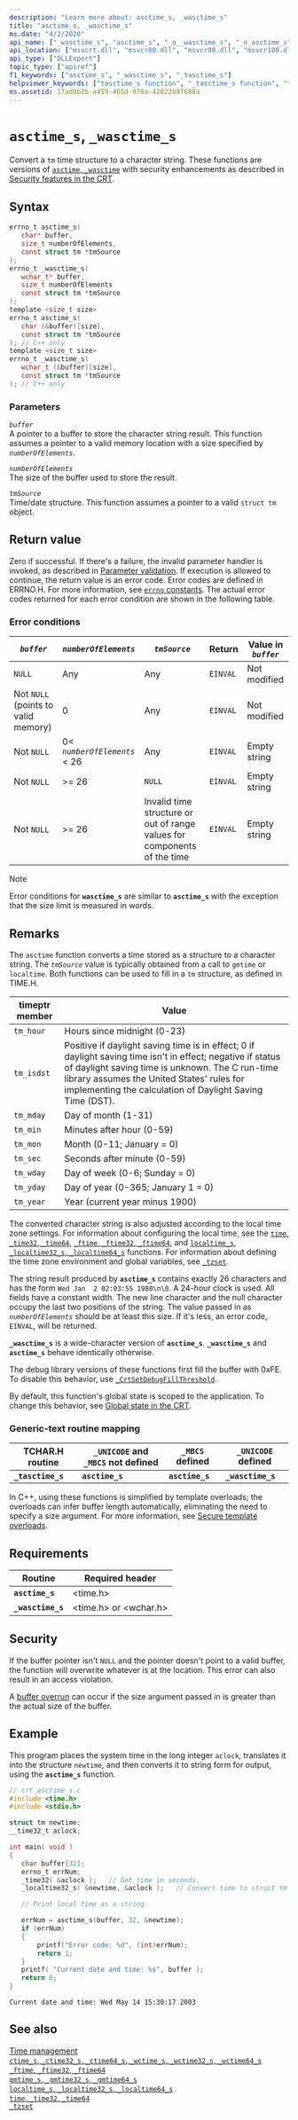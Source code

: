 ```yaml
---
description: "Learn more about: asctime_s, _wasctime_s"
title: "asctime_s, _wasctime_s"
ms.date: "4/2/2020"
api_name: ["_wasctime_s", "asctime_s", "_o__wasctime_s", "_o_asctime_s"]
api_location: ["msvcrt.dll", "msvcr80.dll", "msvcr90.dll", "msvcr100.dll", "msvcr100_clr0400.dll", "msvcr110.dll", "msvcr110_clr0400.dll", "msvcr120.dll", "msvcr120_clr0400.dll", "ucrtbase.dll", "api-ms-win-crt-time-l1-1-0.dll", "api-ms-win-crt-private-l1-1-0.dll"]
api_type: ["DLLExport"]
topic_type: ["apiref"]
f1_keywords: ["asctime_s", "_wasctime_s", "_tasctime_s"]
helpviewer_keywords: ["tasctime_s function", "_tasctime_s function", "time structure conversion", "wasctime_s function", "time, converting", "_wasctime_s function", "asctime_s function"]
ms.assetid: 17ad9b2b-a459-465d-976a-42822897688a
---
```

# `asctime_s`, `_wasctime_s`

Convert a `tm` time structure to a character string. These functions are versions of [`asctime`, `_wasctime`](asctime-wasctime.md) with security enhancements as described in [Security features in the CRT](../security-features-in-the-crt.md).

## Syntax

```C
errno_t asctime_s(
   char* buffer,
   size_t numberOfElements,
   const struct tm *tmSource
);
errno_t _wasctime_s(
   wchar_t* buffer,
   size_t numberOfElements
   const struct tm *tmSource
);
template <size_t size>
errno_t asctime_s(
   char (&buffer)[size],
   const struct tm *tmSource
); // C++ only
template <size_t size>
errno_t _wasctime_s(
   wchar_t (&buffer)[size],
   const struct tm *tmSource
); // C++ only
```

### Parameters

*`buffer`*\
A pointer to a buffer to store the character string result. This function assumes a pointer to a valid memory location with a size specified by *`numberOfElements`*.

*`numberOfElements`*\
The size of the buffer used to store the result.

*`tmSource`*\
Time/date structure. This function assumes a pointer to a valid `struct tm` object.

## Return value

Zero if successful. If there's a failure, the invalid parameter handler is invoked, as described in [Parameter validation](../parameter-validation.md). If execution is allowed to continue, the return value is an error code. Error codes are defined in ERRNO.H. For more information, see [`errno` constants](../errno-constants.md). The actual error codes returned for each error condition are shown in the following table.

### Error conditions

| *`buffer`* | *`numberOfElements`* | *`tmSource`* | Return | Value in *`buffer`* |
|---|---|---|---|---|
| `NULL` | Any | Any | `EINVAL` | Not modified |
| Not `NULL` (points to valid memory) | 0 | Any | `EINVAL` | Not modified |
| Not `NULL` | 0< *`numberOfElements`* < 26 | Any | `EINVAL` | Empty string |
| Not `NULL` | >= 26 | `NULL` | `EINVAL` | Empty string |
| Not `NULL` | >= 26 | Invalid time structure or out of range values for components of the time | `EINVAL` | Empty string |

> [!NOTE]
> Error conditions for **`wasctime_s`** are similar to **`asctime_s`** with the exception that the size limit is measured in words.

## Remarks

The `asctime` function converts a time stored as a structure to a character string. The *`tmSource`* value is typically obtained from a call to `gmtime` or `localtime`. Both functions can be used to fill in a `tm` structure, as defined in TIME.H.

| timeptr member | Value |
|---|---|
| `tm_hour` | Hours since midnight (0-23) |
| `tm_isdst` | Positive if daylight saving time is in effect; 0 if daylight saving time isn't in effect; negative if status of daylight saving time is unknown. The C run-time library assumes the United States' rules for implementing the calculation of Daylight Saving Time (DST). |
| `tm_mday` | Day of month (1-31) |
| `tm_min` | Minutes after hour (0-59) |
| `tm_mon` | Month (0-11; January = 0) |
| `tm_sec` | Seconds after minute (0-59) |
| `tm_wday` | Day of week (0-6; Sunday = 0) |
| `tm_yday` | Day of year (0-365; January 1 = 0) |
| `tm_year` | Year (current year minus 1900) |

The converted character string is also adjusted according to the local time zone settings. For information about configuring the local time, see the [`time`, `_time32`, `_time64`](time-time32-time64.md), [`_ftime`, `_ftime32`, `_ftime64`](ftime-ftime32-ftime64.md), and [`localtime_s`, `_localtime32_s`, `_localtime64_s`](localtime-s-localtime32-s-localtime64-s.md) functions. For information about defining the time zone environment and global variables, see [`_tzset`](tzset.md).

The string result produced by **`asctime_s`** contains exactly 26 characters and has the form `Wed Jan  2 02:03:55 1980\n\0`. A 24-hour clock is used. All fields have a constant width. The new line character and the null character occupy the last two positions of the string. The value passed in as *`numberOfElements`* should be at least this size. If it's less, an error code, `EINVAL`, will be returned.

**`_wasctime_s`** is a wide-character version of **`asctime_s`**. **`_wasctime_s`** and **`asctime_s`** behave identically otherwise.

The debug library versions of these functions first fill the buffer with 0xFE. To disable this behavior, use [`_CrtSetDebugFillThreshold`](crtsetdebugfillthreshold.md).

By default, this function's global state is scoped to the application. To change this behavior, see [Global state in the CRT](../global-state.md).

### Generic-text routine mapping

| TCHAR.H routine | `_UNICODE` and `_MBCS` not defined | `_MBCS` defined | `_UNICODE` defined |
|---|---|---|---|
| **`_tasctime_s`** | **`asctime_s`** | **`asctime_s`** | **`_wasctime_s`** |

In C++, using these functions is simplified by template overloads; the overloads can infer buffer length automatically, eliminating the need to specify a size argument. For more information, see [Secure template overloads](../secure-template-overloads.md).

## Requirements

| Routine | Required header |
|---|---|
| **`asctime_s`** | \<time.h> |
| **`_wasctime_s`** | \<time.h> or \<wchar.h> |

## Security

If the buffer pointer isn't `NULL` and the pointer doesn't point to a valid buffer, the function will overwrite whatever is at the location. This error can also result in an access violation.

A [buffer overrun](/windows/win32/SecBP/avoiding-buffer-overruns) can occur if the size argument passed in is greater than the actual size of the buffer.

## Example

This program places the system time in the long integer `aclock`, translates it into the structure `newtime`, and then converts it to string form for output, using the **`asctime_s`** function.

```C
// crt_asctime_s.c
#include <time.h>
#include <stdio.h>

struct tm newtime;
__time32_t aclock;

int main( void )
{
   char buffer[32];
   errno_t errNum;
   _time32( &aclock );   // Get time in seconds.
   _localtime32_s( &newtime, &aclock );   // Convert time to struct tm form.

   // Print local time as a string.

   errNum = asctime_s(buffer, 32, &newtime);
   if (errNum)
   {
       printf("Error code: %d", (int)errNum);
       return 1;
   }
   printf( "Current date and time: %s", buffer );
   return 0;
}
```

```Output
Current date and time: Wed May 14 15:30:17 2003
```

## See also

[Time management](../time-management.md)\
[`ctime_s`, `_ctime32_s`, `_ctime64_s`, `_wctime_s`, `_wctime32_s`, `_wctime64_s`](ctime-s-ctime32-s-ctime64-s-wctime-s-wctime32-s-wctime64-s.md)\
[`_ftime`, `_ftime32`, `_ftime64`](ftime-ftime32-ftime64.md)\
[`gmtime_s`, `_gmtime32_s`, `_gmtime64_s`](gmtime-s-gmtime32-s-gmtime64-s.md)\
[`localtime_s`, `_localtime32_s`, `_localtime64_s`](localtime-s-localtime32-s-localtime64-s.md)\
[`time`, `_time32`, `_time64`](time-time32-time64.md)\
[`_tzset`](tzset.md)
